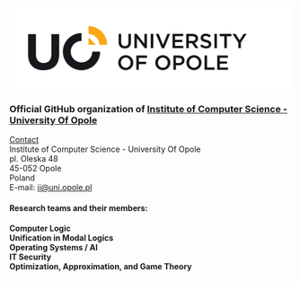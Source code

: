 <a href="https://uni.opole.pl">
    <picture>
        <source media="(prefers-color-scheme: dark)" srcset="https://raw.githubusercontent.com/UniOpole-CS-Test/.github/refs/heads/main/Logo/LOGO_UO_ENG%20(12).svg">
        <img alt="UniversityOfOpole" src="https://raw.githubusercontent.com/UniOpole-CS-Test/.github/refs/heads/main/Logo/LOGO_UO_ENG%20(2).svg">
    </picture>
</a>

### Official GitHub organization of [Institute of Computer Science - University Of Opole](https://informatyka.uni.opole.pl/)

[Contact](https://ii.wmfi.uni.opole.pl/kontakt/)<br>
Institute of Computer Science - University Of Opole<br>
pl. Oleska 48<br>
45-052 Opole<br>
Poland<br>
E-mail: ii@uni.opole.pl

#### Research teams and their members:<br>
**Computer Logic**<br>
**Unification in Modal Logics**<br>
**Operating Systems / AI**<br>
**IT Security**<br>
**Optimization, Approximation, and Game Theory**<br>
